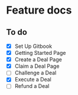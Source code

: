 # Feature docs

## To do

- [x] Set Up Gitbook
- [x] Getting Started Page
- [x] Create a Deal Page
- [x] Claim a Deal Page
- [ ] Challenge a Deal
- [x] Execute a Deal
- [ ] Refund a Deal
